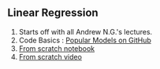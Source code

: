 ## Linear Regression
1. Starts off with all Andrew N.G.'s lectures.
2. Code Basics : [Popular Models on GitHub](https://github.com/codebasics/py/tree/master/ML)
3. [From scratch notebook](https://www.kaggle.com/code/fareselmenshawii/linear-regression-from-scratch)
4. [From scratch video](https://www.youtube.com/watch?v=VmbA0pi2cRQ)
